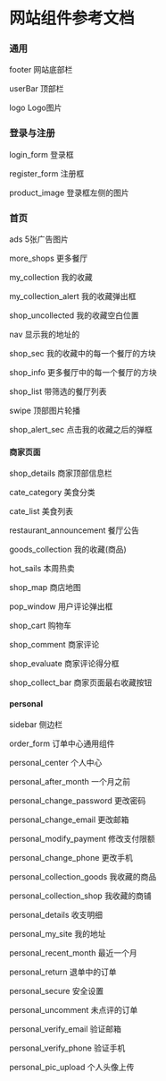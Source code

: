 网站组件参考文档
===============

### 通用

footer 网站底部栏

userBar 顶部栏

logo   Logo图片



### 登录与注册

login_form 登录框

register_form 注册框

product_image 登录框左侧的图片




### 首页

ads 5张广告图片

more_shops 更多餐厅

my_collection 我的收藏

my_collection_alert 我的收藏弹出框

shop_uncollected 我的收藏空白位置

nav 显示我的地址的

shop_sec 我的收藏中的每一个餐厅的方块

shop_info 更多餐厅中的每一个餐厅的方块

shop_list 带筛选的餐厅列表

swipe 顶部图片轮播

shop_alert_sec 点击我的收藏之后的弹框






#### 商家页面

shop_details 商家顶部信息栏

cate_category 美食分类

cate_list 美食列表

restaurant_announcement 餐厅公告

goods_collection 我的收藏(商品)

hot_sails 本周热卖

shop_map 商店地图

pop_window 用户评论弹出框

shop_cart 购物车

shop_comment 商家评论

shop_evaluate 商家评论得分框

shop_collect_bar   商家页面最右收藏按钮



#### personal

sidebar 侧边栏

order_form 订单中心通用组件

personal_center 个人中心

personal_after_month 一个月之前

personal_change_password 更改密码

personal_change_email  更改邮箱

personal_modify_payment 修改支付限额

personal_change_phone 更改手机

personal_collection_goods 我收藏的商品

personal_collection_shop 我收藏的商铺

personal_details 收支明细

personal_my_site 我的地址

personal_recent_month 最近一个月

personal_return 退单中的订单

personal_secure 安全设置

personal_uncomment 未点评的订单

personal_verify_email 验证邮箱

personal_verify_phone 验证手机

personal_pic_upload 个人头像上传



####
